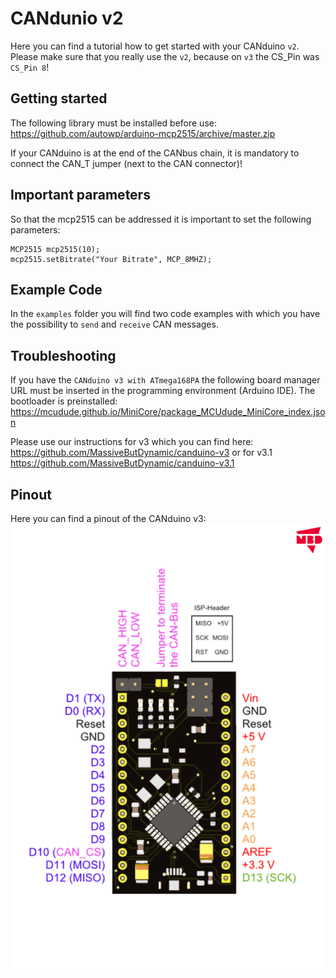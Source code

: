 # CANdunio v2

Here you can find a tutorial how to get started with your CANduino `v2`. Please make sure that you really use the `v2`, because on `v3` the CS_Pin was `CS_Pin 8`!

## Getting started

The following library must be installed before use: https://github.com/autowp/arduino-mcp2515/archive/master.zip

If your CANduino is at the end of the CANbus chain, it is mandatory to connect the CAN_T jumper (next to the CAN connector)!

## Important parameters

So that the mcp2515 can be addressed it is important to set the following parameters:
```
MCP2515 mcp2515(10);
mcp2515.setBitrate("Your Bitrate", MCP_8MHZ);
```

## Example Code

In the `examples` folder you will find two code examples with which you have the possibility to `send` and `receive` CAN messages.

## Troubleshooting

If you have the `CANduino v3 with ATmega168PA` the following board manager URL must be inserted in the programming environment (Arduino IDE). The bootloader is preinstalled: https://mcudude.github.io/MiniCore/package_MCUdude_MiniCore_index.json

Please use our instructions for v3 which you can find here: https://github.com/MassiveButDynamic/canduino-v3 or for v3.1 https://github.com/MassiveButDynamic/canduino-v3.1

## Pinout

Here you can find a pinout of the CANduino v3:
![Pinout](/Pinout-CANduinov2.jpg)
